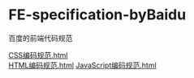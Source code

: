# FE-specification-byBaidu
百度的前端代码规范

[CSS编码规范.html](https://junlingzhang.github.io/FE-specification-byBaidu/CSS编码规范.html)  
[HTML编码规范.html](https://junlingzhang.github.io/FE-specification-byBaidu/HTML编码规范.html) 
[JavaScript编码规范.html](https://junlingzhang.github.io/FE-specification-byBaidu/JavaScript编码规范.html) 
